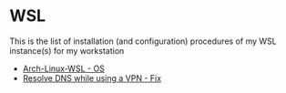 # WSL

This is the list of installation (and configuration) procedures of my WSL instance(s) for my workstation  

* [Arch-Linux-WSL - OS](https://github.com/Antiz96/Linux-Configuration/blob/main/WSL/Arch-linux-WSL.md)
* [Resolve DNS while using a VPN - Fix](https://github.com/Antiz96/Linux-Configuration/blob/main/WSL/Resolve_DNS_Using_VPN.md)
